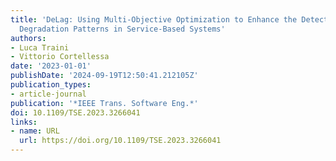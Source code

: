 ```yaml
---
title: 'DeLag: Using Multi-Objective Optimization to Enhance the Detection of Latency
  Degradation Patterns in Service-Based Systems'
authors:
- Luca Traini
- Vittorio Cortellessa
date: '2023-01-01'
publishDate: '2024-09-19T12:50:41.212105Z'
publication_types:
- article-journal
publication: '*IEEE Trans. Software Eng.*'
doi: 10.1109/TSE.2023.3266041
links:
- name: URL
  url: https://doi.org/10.1109/TSE.2023.3266041
---
```

